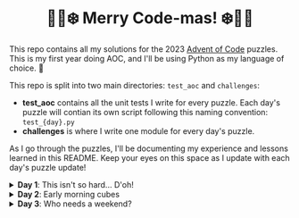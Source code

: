 <h1 style="text-align: center;"> 🎅🎄❄️ Merry Code-mas! ❄️🎄🎅</h3>

<p>This repo contains all my solutions for the 2023 <a href=https://adventofcode.com/2023>Advent of Code</a> puzzles. This is my first year doing AOC, and I'll be using Python as my language of choice. 🐍</p>

<p>This repo is split into two main directories: <code>test_aoc</code> and <code>challenges</code>:</p>
<ul>
<li><strong>test_aoc</strong> contains all the unit tests I write for every puzzle. Each day's puzzle will contian its own script following this naming convention: <code>test_{day}.py</code></li>
<li><strong>challenges</strong> is where I write one module for every day's puzzle.</li>
</ul>

<p>As I go through the puzzles, I'll be documenting my experience and lessons learned in this README. Keep your eyes on this space as I update with each day's puzzle update!</p>

<details>
<summary>
<strong>Day 1</strong>: This isn't so hard... D'oh!
</summary>
<p></p>
<p><strong>Part 1:</strong> Started out strong for part 1 of this puzzle! I coded my tests and functions, then got the right answer on my first attempt. My strategy was to iterate over each string both forwards and backwards simultaneously and record the first encountered number. This worked perfectly. What a great beginning to AOC! I'm sure part 2 will be just as easy, fun, and fulfilling...</p>
<p><strong>Part 2:</strong> <em>"Oh look at that! Some of the numbers are spelled out as words. No worries, <code>string.replace()</code> to the rescue! Perfect, all my tests are passing. Time to submit my answer and get my second star..."</em>
<ol>
<li><strong>First attempt</strong>: I map all the words to digits and naively use <code>str.replace()</code> to modify the string before reusing my funtion for part 1. Submission failed. I do some searching and realize it's due to edge cases in the input ("oneight", "sevenine", etc)</li>
<li><strong>Second attempt</strong>: Okay, so <code>str.replace()</code> is a bust. Let's use <code>str.find()</code> to get the index of the words and amend the strings this way. I add the digit to the beginning of the word in the string, but this doesn't fix all the issues (think "on8eight" or "seve9nine"). Failed again.</li>
<li><strong>Third attempt</strong>: That's an easy fix! I rework the function to insert the digit inside the existing word so that I catch everything ("o1ne8ight", "s7even9ine"). Submission still failing!? I'm start to unravel. Time for a break before I come back to reassess.</li>
<li><strong>Fourth attempt</strong>: Turns out I didn't account for the fact that <code>str.find()</code> only finds the first instance of a word and doesn't keep finding. I set up a <code>while</code> loop to continue finding all instances of a word, so if a word is repeated ("twotwo"), both of them get a digit ("t2wot2wo"). FINALLY, I've clawed my way to that second star. </li>
</ol></p>
<p>So I finish the first day of AOC feeling a mix of relief and pride at having completed the puzzle (along with a hefty dose of embarassment for how long it took; have I really become this rusty at Python?). The main lesson learned? <strong>Think harder about my tests</strong>. I defintiely did not cover enough edge cases before trying to submit my part 2 solutions. Anxiously awaiting day 2's puzzle with some slight trepidation now...</p>
</details>

<details>
<summary>
<strong>Day 2</strong>: Early morning cubes
</summary>
<p></p>
<p><strong>Part 1:</strong> I'm up early today (like, really early). Early enough to start today's puzzle as soon as it's released. Let's do this! After reading the instructions and peeking at the input data, I breath a sigh of relief. This is looking a bit easier compared to yesterday's wonky-words-number-nonsense. </p>
<p>I write my tests and my code. I'm using a dictionary to map the colors to the limits provided in the instructions, and I parse the input data into lists. I go over each list and compare the values with the mapped limits and calcualte the count of possible games. Everything looks good and I submit my answer... oh dear, I've already failed my first submission.</p>
<p>I take another look at the instructions. Whoops! I've calculated the <em>count of games</em>, but the puzzle instruction is asking for the <em>sum of the game IDs</em> (sigh). I'm up too early and am too tired; I didn't read through all the instructions... After some reworking of my dictionary keys (*cough* and my unit tests *cough*), my second submission is successful. Phew!</p>
<p><strong>Part 2:</strong> Finding the lowest possible values in the games for each color is easy enough to solve (after <em>triple checking</em> the instructions for part 2). I set about finding the highest value in my lists from part 1. Once I have a dicitonary for each color containing the numbers, I code another function to multiply the three numbers together. I apply these functions to the entire input list and sum the products. Success!</p>
<p>Day 2 is done and dusted. What did I learn today? <strong>Read the instructions</strong>! And maybe have a coffee before trying to start coding at 5:00 AM. Also, don't forget to <strong>read the instructions</strong>!</p>
</details>

<details>
<summary>
<strong>Day 3</strong>: Who needs a weekend?
</summary>
<p></p>
<p><strong>Part 1:</strong> Today's puzzle was a tough one, and we're only on day 3! I spent far too much time trying to figure this out and had to walk away and come back multiple times to avoid giving up entirely.</p>
<p>My first idea was to create a dictionary containing each line with the row index as the key. I then wrote some for loops to search the sides, above, and below numbers. I encountered a lot of issues with indices being out of range (<em>literal</em> edge cases). After a failed first submission, I change strategy: extract a list of numbers from the line first. Then I find the index of each number. I expand the search field from that index to include left, right, above, and below. I also have to figure how to deal with edge cases again. I fail submission yet again.
</p>
<p>Turns out there's a problem is with <code>str.find()</code> (have I not learned my lesson in day 1?) I check for duplicates in the number list and work around the issue using <code>str.rfind()</code>. And my submission fails <em>again</em>! Time to step away from the computer and going out for a bit.
</p>
<p> I'm back from brunch and a bit more motivated. I've decided to scrap everything and start over, working with numpy this time. I split every character out into a list. This is used to create a numpy array (I've also added a row of padding along all the sides; edge cases no more!). I write a function to create a "window" surrounding each number. Once all the windows are created, I flatten each array and look for any punctuation. Finally succeeded on this one! Though I'm dreading part 2 now.</p>
<p><strong>Part 2:</strong> At this point in the day. My brain is fried. I try working with my existing code to come up with an easy solution, but it's getting late and I think I've sacrificed enough of my sunday to AOC.</p>
<p>After several feeble attemps with no tangible results. I go searching in the AOC subreddit for inspration. I find another python solution and cobble it into my module. If the main reason for doing AOC is to learn, I think part of that process is learning to read and implement other people's code as well. You can't always have all the answers! Here's to hoping for a more relaxed Monday puzzle.</p>
</details>

<!--
-- New day template --
<details>
<summary>
<p></p>
<strong>Day {n}</strong>: {headline}
</summary>
<p><strong>Part 1:</strong></p>
<p><strong>Part 2:</strong></p>
</details>
-->
